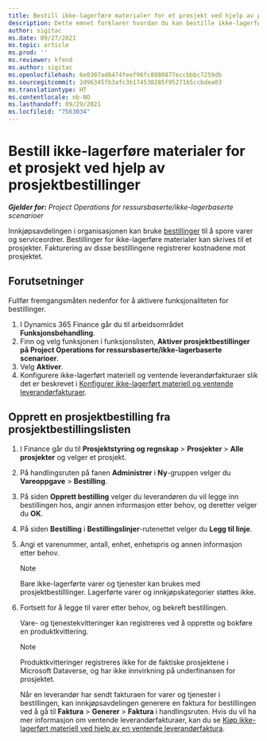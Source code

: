 ```yaml
---
title: Bestill ikke-lagerføre materialer for et prosjekt ved hjelp av prosjektbestillinger
description: Dette emnet forklarer hvordan du kan bestille ikke-lagerføre materialer for et prosjekt ved hjelp av prosjektbestillinger.
author: sigitac
ms.date: 09/27/2021
ms.topic: article
ms.prod: ''
ms.reviewer: kfend
ms.author: sigitac
ms.openlocfilehash: 6e0307ad6474feef96fc8080877eccbbbc7259db
ms.sourcegitcommit: 2d96345fb3afc3b174530285f95271b5ccbdea03
ms.translationtype: HT
ms.contentlocale: nb-NO
ms.lasthandoff: 09/29/2021
ms.locfileid: "7563034"
---
```

# <a name="order-non-stocked-materials-for-a-project-using-project-purchase-orders"></a>Bestill ikke-lagerføre materialer for et prosjekt ved hjelp av prosjektbestillinger

_**Gjelder for:** Project Operations for ressursbaserte/ikke-lagerbaserte scenarioer_

Innkjøpsavdelingen i organisasjonen kan bruke [bestillinger](/dynamics365/supply-chain/procurement/purchase-order-overview) til å spore varer og serviceordrer. Bestillinger for ikke-lagerføre materialer kan skrives til et prosjekter. Fakturering av disse bestillingene registrerer kostnadene mot prosjektet.

## <a name="prerequisites"></a>Forutsetninger
Fullfør fremgangsmåten nedenfor for å aktivere funksjonaliteten for bestillinger.

1. I Dynamics 365 Finance går du til arbeidsområdet **Funksjonsbehandling**.
2. Finn og velg funksjonen i funksjonslisten, **Aktiver prosjektbestillinger på Project Operations for ressursbaserte/ikke-lagerbaserte scenarioer**.
3. Velg **Aktiver**.
4. Konfigurere ikke-lagerført materiell og ventende leverandørfakturaer slik det er beskrevet i [Konfigurer ikke-lagerført materiell og ventende leverandørfakturaer](configure-materials-nonstocked.md).

## <a name="create-a-project-purchase-order-from-the-project-purchase-order-list"></a>Opprett en prosjektbestilling fra prosjektbestillingslisten

1. I Finance går du til **Prosjektstyring og regnskap** > **Prosjekter** > **Alle prosjekter** og velger et prosjekt.
2. På handlingsruten på fanen **Administrer** i **Ny**-gruppen velger du **Vareoppgave** > **Bestilling**.
3. På siden **Opprett bestilling** velger du leverandøren du vil legge inn bestillingen hos, angir annen informasjon etter behov, og deretter velger du **OK**.
4. På siden **Bestilling** i **Bestillingslinjer**-rutenettet velger du **Legg til linje**.
5. Angi et varenummer, antall, enhet, enhetspris og annen informasjon etter behov.

    > [!NOTE]
    > Bare ikke-lagerførte varer og tjenester kan brukes med prosjektbestilllinger. Lagerførte varer og innkjøpskategorier støttes ikke.

6. Fortsett for å legge til varer etter behov, og bekreft bestillingen.

    Vare- og tjenestekvitteringer kan registreres ved å opprette og bokføre en produktkvittering.

    > [!NOTE]
    > Produktkvitteringer registreres ikke for de faktiske prosjektene i Microsoft Dataverse, og har ikke innvirkning på underfinansen for prosjektet.

    Når en leverandør har sendt fakturaen for varer og tjenester i bestillingen, kan innkjøpsavdelingen generere en faktura for bestillingen ved å gå til **Faktura** > **Generer** > **Faktura** i handlingsruten. Hvis du vil ha mer informasjon om ventende leverandørfakturaer, kan du se [Kjøp ikke-lagerført materiell ved hjelp av en ventende leverandørfaktura](pending-vendor-invoices.md).
